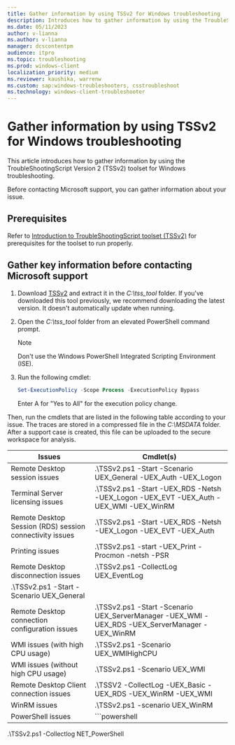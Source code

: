 ```yaml
---
title: Gather information by using TSSv2 for Windows troubleshooting
description: Introduces how to gather information by using the TroubleShootingScript Version 2 (TSSv2) toolset for Windows troubleshooting.
ms.date: 05/11/2023
author: v-lianna
ms.author: v-lianna
manager: dcscontentpm
audience: itpro
ms.topic: troubleshooting
ms.prod: windows-client
localization_priority: medium
ms.reviewer: kaushika, warrenw
ms.custom: sap:windows-troubleshooters, csstroubleshoot
ms.technology: windows-client-troubleshooter
---
```

# Gather information by using TSSv2 for Windows troubleshooting

This article introduces how to gather information by using the TroubleShootingScript Version 2 (TSSv2) toolset for Windows troubleshooting.

Before contacting Microsoft support, you can gather information about your issue.

## Prerequisites

Refer to [Introduction to TroubleShootingScript toolset (TSSv2)](introduction-to-troubleshootingscript-toolset-tssv2.md#prerequisites) for prerequisites for the toolset to run properly.

## Gather key information before contacting Microsoft support

1. Download [TSSv2](https://aka.ms/getTSSv2) and extract it in the *C:\\tss_tool* folder. If you've downloaded this tool previously, we recommend downloading the latest version. It doesn't automatically update when running.
2. Open the *C:\\tss_tool* folder from an elevated PowerShell command prompt.
    > [!NOTE]
    > Don't use the Windows PowerShell Integrated Scripting Environment (ISE).
3. Run the following cmdlet:

    ```powershell
    Set-ExecutionPolicy -Scope Process -ExecutionPolicy Bypass
    ```

    Enter A for "Yes to All" for the execution policy change.

Then, run the cmdlets that are listed in the following table according to your issue. The traces are stored in a compressed file in the *C:\\MSDATA* folder. After a support case is created, this file can be uploaded to the secure workspace for analysis.

|Issues  |Cmdlet(s)  |
|---------|---------|
|Remote Desktop session issues     |.\TSSv2.ps1 -Start -Scenario UEX_General -UEX_Auth -UEX_Logon         |
|Terminal Server licensing issues     |.\TSSv2.ps1 -Start -UEX_RDS -Netsh -UEX_Logon -UEX_EVT -UEX_Auth -UEX_WMI -UEX_WinRM         |
|Remote Desktop Session (RDS) session connectivity issues     |.\TSSv2.ps1 -Start -UEX_RDS -Netsh -UEX_Logon -UEX_EVT -UEX_Auth         |
|Printing issues     |.\TSSv2.ps1 -start -UEX_Print -Procmon -netsh -PSR         |
|Remote Desktop disconnection issues     |.\TSSv2.ps1 -CollectLog UEX_EventLog
.\TSSv2.ps1 -Start -Scenario UEX_General|
|Remote Desktop connection configuration issues     |.\TSSv2.ps1 -Start -Scenario UEX_ServerManager -UEX_WMI -UEX_RDS -UEX_ServerManager -UEX_WinRM         |
|WMI issues (with high CPU usage)     |.\TSSv2.ps1 -Scenario UEX_WMIHighCPU         |
|WMI issues (without high CPU usage)     |.\TSSv2.ps1 -Scenario UEX_WMI         |
|Remote Desktop Client connection issues     |.\TSSV2 -CollectLog -UEX_Basic -UEX_RDS -UEX_WinRM -UEX_WMI         |
|WinRM issues     |.\TSSv2.ps1 -scenario UEX_WinRM         |
|PowerShell issues     |```powershell
.\TSSv2.ps1 -Collectlog NET_PowerShell
```<br>.\TSSv2.ps1  -scenario UEX_PowerShell|
